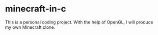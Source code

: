 # minecraft-in-c
This is a personal coding project. With the help of OpenGL, I will produce my own Minecraft clone.
